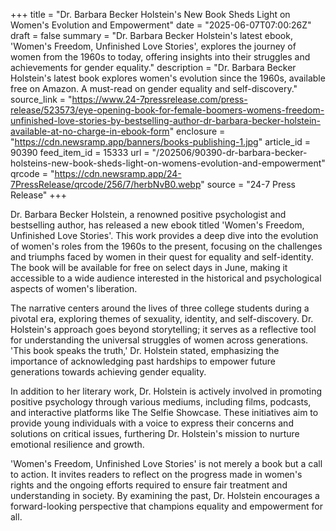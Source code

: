 +++
title = "Dr. Barbara Becker Holstein's New Book Sheds Light on Women's Evolution and Empowerment"
date = "2025-06-07T07:00:26Z"
draft = false
summary = "Dr. Barbara Becker Holstein's latest ebook, 'Women's Freedom, Unfinished Love Stories', explores the journey of women from the 1960s to today, offering insights into their struggles and achievements for gender equality."
description = "Dr. Barbara Becker Holstein's latest book explores women's evolution since the 1960s, available free on Amazon. A must-read on gender equality and self-discovery."
source_link = "https://www.24-7pressrelease.com/press-release/523573/eye-opening-book-for-female-boomers-womens-freedom-unfinished-love-stories-by-bestselling-author-dr-barbara-becker-holstein-available-at-no-charge-in-ebook-form"
enclosure = "https://cdn.newsramp.app/banners/books-publishing-1.jpg"
article_id = 90390
feed_item_id = 15333
url = "/202506/90390-dr-barbara-becker-holsteins-new-book-sheds-light-on-womens-evolution-and-empowerment"
qrcode = "https://cdn.newsramp.app/24-7PressRelease/qrcode/256/7/herbNvB0.webp"
source = "24-7 Press Release"
+++

<p>Dr. Barbara Becker Holstein, a renowned positive psychologist and bestselling author, has released a new ebook titled 'Women's Freedom, Unfinished Love Stories'. This work provides a deep dive into the evolution of women's roles from the 1960s to the present, focusing on the challenges and triumphs faced by women in their quest for equality and self-identity. The book will be available for free on select days in June, making it accessible to a wide audience interested in the historical and psychological aspects of women's liberation.</p><p>The narrative centers around the lives of three college students during a pivotal era, exploring themes of sexuality, identity, and self-discovery. Dr. Holstein's approach goes beyond storytelling; it serves as a reflective tool for understanding the universal struggles of women across generations. 'This book speaks the truth,' Dr. Holstein stated, emphasizing the importance of acknowledging past hardships to empower future generations towards achieving gender equality.</p><p>In addition to her literary work, Dr. Holstein is actively involved in promoting positive psychology through various mediums, including films, podcasts, and interactive platforms like The Selfie Showcase. These initiatives aim to provide young individuals with a voice to express their concerns and solutions on critical issues, furthering Dr. Holstein's mission to nurture emotional resilience and growth.</p><p>'Women's Freedom, Unfinished Love Stories' is not merely a book but a call to action. It invites readers to reflect on the progress made in women's rights and the ongoing efforts required to ensure fair treatment and understanding in society. By examining the past, Dr. Holstein encourages a forward-looking perspective that champions equality and empowerment for all.</p>